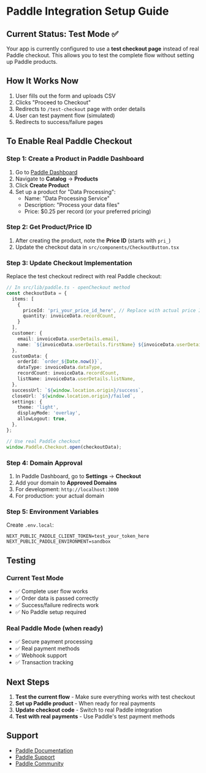 # Paddle Integration Setup Guide

## Current Status: Test Mode ✅

Your app is currently configured to use a **test checkout page** instead of real Paddle checkout. This allows you to test the complete flow without setting up Paddle products.

## How It Works Now

1. User fills out the form and uploads CSV
2. Clicks "Proceed to Checkout" 
3. Redirects to `/test-checkout` page with order details
4. User can test payment flow (simulated)
5. Redirects to success/failure pages

## To Enable Real Paddle Checkout

### Step 1: Create a Product in Paddle Dashboard

1. Go to [Paddle Dashboard](https://vendors.paddle.com/)
2. Navigate to **Catalog** → **Products**
3. Click **Create Product**
4. Set up a product for "Data Processing":
   - Name: "Data Processing Service"
   - Description: "Process your data files"
   - Price: $0.25 per record (or your preferred pricing)

### Step 2: Get Product/Price ID

1. After creating the product, note the **Price ID** (starts with `pri_`)
2. Update the checkout data in `src/components/CheckoutButton.tsx`

### Step 3: Update Checkout Implementation

Replace the test checkout redirect with real Paddle checkout:

```typescript
// In src/lib/paddle.ts - openCheckout method
const checkoutData = {
  items: [
    {
      priceId: 'pri_your_price_id_here', // Replace with actual price ID
      quantity: invoiceData.recordCount,
    }
  ],
  customer: {
    email: invoiceData.userDetails.email,
    name: `${invoiceData.userDetails.firstName} ${invoiceData.userDetails.lastName}`,
  },
  customData: {
    orderId: `order_${Date.now()}`,
    dataType: invoiceData.dataType,
    recordCount: invoiceData.recordCount,
    listName: invoiceData.userDetails.listName,
  },
  successUrl: `${window.location.origin}/success`,
  closeUrl: `${window.location.origin}/failed`,
  settings: {
    theme: 'light',
    displayMode: 'overlay',
    allowLogout: true,
  },
};

// Use real Paddle checkout
window.Paddle.Checkout.open(checkoutData);
```

### Step 4: Domain Approval

1. In Paddle Dashboard, go to **Settings** → **Checkout**
2. Add your domain to **Approved Domains**
3. For development: `http://localhost:3000`
4. For production: your actual domain

### Step 5: Environment Variables

Create `.env.local`:
```
NEXT_PUBLIC_PADDLE_CLIENT_TOKEN=test_your_token_here
NEXT_PUBLIC_PADDLE_ENVIRONMENT=sandbox
```

## Testing

### Current Test Mode
- ✅ Complete user flow works
- ✅ Order data is passed correctly
- ✅ Success/failure redirects work
- ✅ No Paddle setup required

### Real Paddle Mode (when ready)
- ✅ Secure payment processing
- ✅ Real payment methods
- ✅ Webhook support
- ✅ Transaction tracking

## Next Steps

1. **Test the current flow** - Make sure everything works with test checkout
2. **Set up Paddle product** - When ready for real payments
3. **Update checkout code** - Switch to real Paddle integration
4. **Test with real payments** - Use Paddle's test payment methods

## Support

- [Paddle Documentation](https://developer.paddle.com/)
- [Paddle Support](https://paddle.com/support/)
- [Paddle Community](https://community.paddle.com/)

